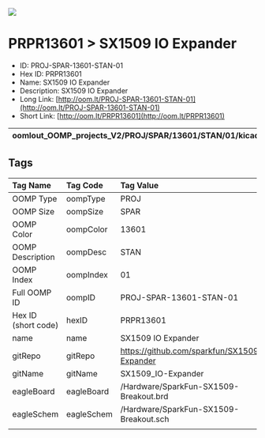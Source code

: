 


  
![][im]
# PRPR13601 > SX1509 IO Expander

- ID: PROJ-SPAR-13601-STAN-01
- Hex ID: PRPR13601
- Name: SX1509 IO Expander
- Description: SX1509 IO Expander
- Long Link: [http://oom.lt/PROJ-SPAR-13601-STAN-01](http://oom.lt/PROJ-SPAR-13601-STAN-01)
- Short Link: [http://oom.lt/PRPR13601](http://oom.lt/PRPR13601)
  

|oomlout_OOMP_projects_V2/PROJ/SPAR/13601/STAN/01/kicadPcb3dFront.png|oomlout_OOMP_projects_V2/PROJ/SPAR/13601/STAN/01/kicadPcb3dBack.png|oomlout_OOMP_projects_V2/PROJ/SPAR/13601/STAN/01/kicadPcb3d.png||
| :---: | :---: | :---: | :---: |

## Tags
  

|Tag Name|Tag Code|Tag Value|
| :--- | :--- | :--- |
|OOMP Type|oompType|PROJ|
|OOMP Size|oompSize|SPAR|
|OOMP Color|oompColor|13601|
|OOMP Description|oompDesc|STAN|
|OOMP Index|oompIndex|01|
|Full OOMP ID|oompID|PROJ-SPAR-13601-STAN-01|
|Hex ID (short code)|hexID|PRPR13601|
|name|name|SX1509 IO Expander|
|gitRepo|gitRepo|https://github.com/sparkfun/SX1509_IO-Expander|
|gitName|gitName|SX1509_IO-Expander|
|eagleBoard|eagleBoard|/Hardware/SparkFun-SX1509-Breakout.brd|
|eagleSchem|eagleSchem|/Hardware/SparkFun-SX1509-Breakout.sch|
||||



[im]: PROJ/SPAR/13601/STAN/01/kicadPcb3d_450.png
